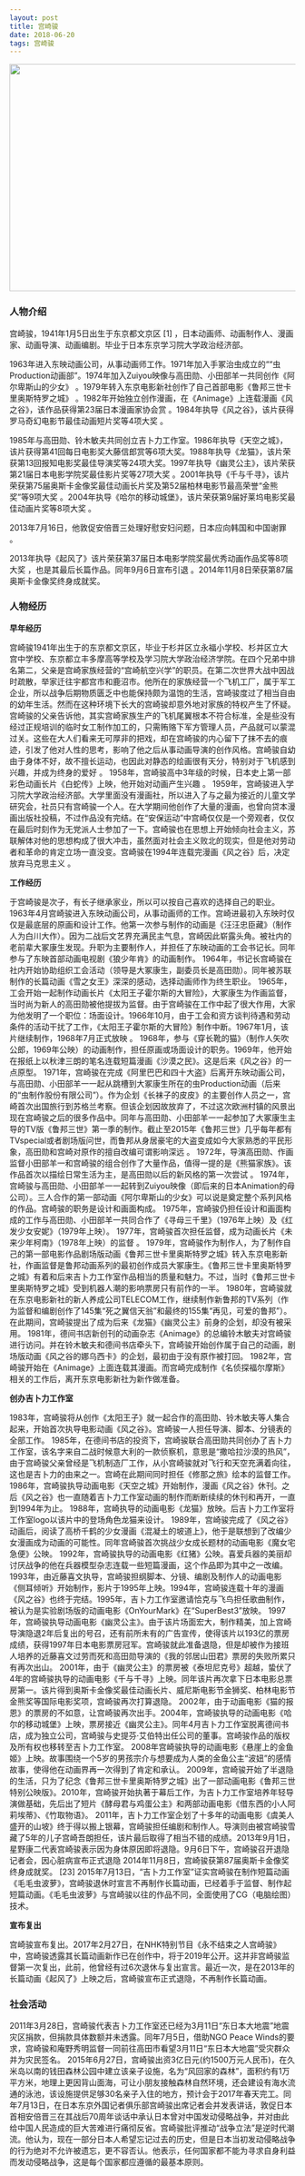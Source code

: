 ```yaml
---
layout: post
title: 宫崎骏
date: 2018-06-20 
tags: 宫崎骏  
---
```


<img src="/images/posts/codeless/宫崎骏.jpeg" height="400" width="600">

### 人物介绍

宫崎骏，1941年1月5日出生于东京都文京区 [1]  ，日本动画师、动画制作人、漫画家、动画导演、动画编剧。毕业于日本东京学习院大学政治经济部。

1963年进入东映动画公司，从事动画师工作。1971年加入手冢治虫成立的““虫Production动画部”。1974年加入Zuiyou映像与高田勋、小田部羊一共同创作《阿尔卑斯山的少女》   。1979年转入东京电影新社创作了自己首部电影《鲁邦三世卡里奥斯特罗之城》 。1982年开始独立创作漫画，在《Animage》上连载漫画《风之谷》，该作品获得第23届日本漫画家协会赏  。1984年执导《风之谷》，该片获得罗马奇幻电影节最佳动画短片奖等4项大奖 。

1985年与高田勋、铃木敏夫共同创立吉卜力工作室。1986年执导《天空之城》，该片获得第41回每日电影奖大藤信郎赏等6项大奖。1988年执导《龙猫》，该片荣获第13回报知电影奖最佳导演奖等24项大奖。1997年执导《幽灵公主》，该片荣获第21届日本电影学院奖最佳影片奖等27项大奖 。2001年执导《千与千寻》，该片荣获第75届奥斯卡金像奖最佳动画长片奖及第52届柏林电影节最高荣誉“金熊奖”等9项大奖  。2004年执导《哈尔的移动城堡》，该片荣获第9届好莱坞电影奖最佳动画片奖等8项大奖 。

2013年7月16日，他敦促安倍晋三处理好慰安妇问题，日本应向韩国和中国谢罪 。

2013年执导《起风了》该片荣获第37届日本电影学院奖最优秀动画作品奖等8项大奖 ，也是其最后长篇作品。同年9月6日宣布引退 。2014年11月8日荣获第87届奥斯卡金像奖终身成就奖。


### 人物经历

**早年经历**

宫崎骏1941年出生于的东京都文京区，毕业于杉并区立永福小学校、杉并区立大宫中学校、东京都立丰多摩高等学校及学习院大学政治经济学院。在四个兄弟中排名第二，父亲是宫崎家族经营的“宫崎航空兴学”的职员。在第二次世界大战中因战时疏散，举家迁往宇都宫市和鹿沼市。他所在的家族经营一个飞机工厂，属于军工企业，所以战争后期物质匮乏中也能保持颇为温饱的生活，宫崎骏度过了相当自由的幼年生活。然而在这种环境下长大的宫崎骏却意外地对家族的特权产生了怀疑。宫崎骏的父亲告诉他，其实宫崎家族生产的飞机尾翼根本不符合标准，全是些没有经过正规培训的临时女工制作加工的，只需贿赂下军方管理人员，产品就可以蒙混过关。这些在大人们看来无可厚非的把戏，却在宫崎骏的内心留下了抹不去的痕迹，引发了他对人性的思考，影响了他之后从事动画导演的创作风格。宫崎骏自幼由于身体不好，故不擅长运动，也因此对静态的绘画很有天分，特别对于飞机感到兴趣，并成为终身的爱好 。
1958年，宫崎骏高中3年级的时候，日本史上第一部彩色动画长片《白蛇传》上映，他开始对动画产生兴趣 。
1959年，宫崎骏进入学习院大学政治经济部。大学里面没有漫画社，所以进入了与之最为接近的儿童文学研究会，社员只有宫崎骏一个人。在大学期间他创作了大量的漫画，也曾向贷本漫画出版社投稿，不过作品没有完结。在“安保运动”中宫崎仅仅是一个旁观者，仅仅在最后时刻作为无党派人士参加了一下。宫崎骏也在思想上开始倾向社会主义，苏联解体对他的思想构成了很大冲击，虽然面对社会主义败北的现实，但是他对劳动者和革命的肯定立场一直没变。宫崎骏在1994年连载完漫画《风之谷》后，决定放弃马克思主义 。

**工作经历**

于宫崎骏是次子，有长子继承家业，所以可以按自己喜欢的选择自己的职业。1963年4月宫崎骏进入东映动画公司，从事动画师的工作。宫崎进最初入东映时仅仅是最底层的原画和设计工作。他第一次参与制作的动画是《汪汪忠臣藏》（制作人为白川大作）。因为二战后文艺界充满民主气息，宫崎因此崭露头角。被社内的老前辈大冢康生发现。升职为主要制作人，并担任了东映动画的工会书记长。同年参与了东映首部动画电视剧《狼少年肯》的动画制作。
1964年，书记长宫崎骏在社内开始协助组织工会活动（领导是大冢康生，副委员长是高田勋）。同年被苏联制作的长篇动画《雪之女王》深深的感动，选择动画师作为终生职业。
1965年，工会开始一起制作动画长片《太阳王子霍尔斯的大冒险》，大冢康生为作画监督，当时尚为新人的高田勋被他提拔为监督。由于宫崎骏在工作中起了很大作用，大家为他发明了一个职位：场面设计。1966年10月，由于工会和资方谈判待遇和劳动条件的活动干扰了工作，《太阳王子霍尔斯的大冒险》制作中断。1967年1月，该片继续制作，1968年7月正式放映 。
1968年，参与《穿长靴的猫》（制作人矢吹公郎，1969年公映）的动画制作，担任原画或场面设计的职务。1969年，他开始在报纸上以秋津三朗的笔名连载短篇漫画《沙漠之民》。这是后来《风之谷》的一点原型。
1971年，宫崎骏在完成《阿里巴巴和四十大盗》后离开东映动画公司，与高田勋、小田部羊一一起从跳槽到大冢康生所在的虫Production动画（后来的“虫制作股份有限公司”）。作为企划《长袜子的皮皮》的主要创作人员之一，宫崎首次出国旅行到苏格兰考察。但该企划因故放弃了，不过这次欧洲村镇的风景出现在宫崎骏之后的很多作品中。同年与高田勋、小田部羊一一起参加了大冢康生主导的TV版《鲁邦三世》第一季的制作。截止至2015年《鲁邦三世》几乎每年都有TVspecial或者剧场版问世，而鲁邦从身居豪宅的大盗变成如今大家熟悉的平民形象，高田勋和宫崎对原作的擅自改编可谓影响深远  。
1972年，导演高田勋、作画监督小田部羊一和宫崎骏的组合创作了大量作品，值得一提的是《熊猫家族》。该作品首次以描绘日常生活为主，是高田勋以后的新风格的第一次尝试 。
1974年，宫崎骏与高田勋、小田部羊一一起转到Zuiyou映像（即后来的日本Animation的母公司）。三人合作的第一部动画《阿尔卑斯山的少女》可以说是奠定整个系列风格的作品。宫崎骏的职务是设计和画面构成。
1975年，宫崎骏仍担任设计和画面构成的工作与高田勋、小田部羊一共同合作了《寻母三千里》（1976年上映）及《红发少女安妮》（1979年上映）。
1977年，宫崎骏首次担任监督，成为动画长片《未来少年柯南》（1978年上映）的监督 。
1979年，宫崎骏作为制作人，为了制作自己的第一部电影作品剧场版动画《鲁邦三世卡里奥斯特罗之城》转入东京电影新社，作画监督是鲁邦动画系列的最初创作成员大冢康生。《鲁邦三世卡里奥斯特罗之城》有着和后来吉卜力工作室作品相当的质量和魅力。不过，当时《鲁邦三世卡里奥斯特罗之城》受到机器人潮的影响票房只有前作的一半。
1980年，宫崎骏就在东京电影新社的新人养成公司TELECOM工作，继续制作新鲁邦的TV系列（作为监督和编剧创作了145集“死之翼信天翁”和最终的155集“再见，可爱的鲁邦”）。在此期间，宫崎骏提出了成为后来《龙猫》《幽灵公主》前身的企划，却没有被采用。
1981年，德间书店新创刊的动画杂志《Animage》的总编铃木敏夫对宫崎骏进行访问。并在铃木敏夫和德间书店牵头下，宫崎骏开始创作属于自己的动画，剧场版动画《风之谷的娜乌西卡》的企划，最初由于没有原作被打回。
1982年，宫崎骏开始在《Animage》上面连载其漫画。而宫崎完成制作《名侦探福尔摩斯》相关的工作后，离开东京电影新社为新作做准备。

**创办吉卜力工作室**

1983年，宫崎骏将从创作《太阳王子》就一起合作的高田勋、铃木敏夫等人集合起来，开始首次执导电影动画《风之谷》。宫崎骏一人担任导演、脚本、分镜表的全部工作。
1985年，在德间书店的投资下，宫崎骏联合高田勋共同创办了吉卜力工作室，该名字来自二战时候意大利的一款侦察机，意思是“撒哈拉沙漠的热风”，由于宫崎骏父亲曾经是飞机制造厂工作，从小宫崎骏就对飞行和天空充满着向往，这也是吉卜力的由来之一。宫崎在此期间同时担任《修那之旅》绘本的监督工作。
1986年，宫崎骏执导动画电影《天空之城》开始制作，漫画《风之谷》休刊。之后《风之谷》也一直随着吉卜力工作室动画的制作而断断续续的休刊和再开，一直到1994年为止。
1988年，宫崎执导的动画电影《龙猫》放映。后吉卜力工作室将工作室logo以该片中的登场角色龙猫来设计。
1989年，宫崎骏完成了《风之谷》动画后，阅读了高桥千鹤的少女漫画《混凝土的坡道上》，他于是联想到了改编少女漫画成为动画的可能性。同年宫崎骏首次挑战少女成长题材的动画电影《魔女宅急便》公映。 
1992年，宫崎骏执导的动画电影《红猪》公映。喜爱兵器的美丽却讨厌战争的他在兵器模型杂志连载一些短篇漫画，这个作品即为其中之一改编。1993年，由近藤喜文执导，宫崎骏担纲脚本、分镜、编剧及制作人的动画电影《侧耳倾听》开始制作，影片于1995年上映。1994年，宫崎骏连载十年的漫画《风之谷》也终于完结。1995年，吉卜力工作室邀请恰克与飞鸟担任歌曲制作，被认为是实验剧场版的动画电影《OnYourMark》在“SuperBest3”放映。
1997年，宫崎骏执导动画电影《幽灵公主》。由于该片场面宏大，制作精美，加上宫崎导演隐退2年后复出的号召，还有前所未有的广告宣传，使得该片以193亿的票房成绩，获得1997年日本电影票房冠军。宫崎骏就此准备退隐，但是却被作为接班人培养的近藤喜文过劳而死和高田勋导演的《我的邻居山田君》票房的失败所累只有再次出山。
2001年，由于《幽灵公主》的票房被《泰坦尼克号》超越，蛰伏了4年的宫崎骏执导的动画电影《千与千寻》上映。同年该片再次拿下日本电影总票房第一。该片得到奥斯卡金像奖最佳动画长片、威尼斯电影节金狮奖、柏林电影节金熊奖等国际电影奖项，宫崎骏再次打算退隐。
2002年，由于动画电影《猫的报恩》的票房的不如意，让宫崎骏再次出手。2004年，宫崎骏执导的动画电影《哈尔的移动城堡》上映，票房接近《幽灵公主》。同年4月吉卜力工作室脱离德间书店，成为独立公司，宫崎骏与史提芬·艾伯特出任公司的董事。宫崎骏作品的版权及所有权也移转至吉卜力工作室。
2008年宫崎骏执导的动画电影《悬崖上的金鱼姬》上映。故事围绕一个5岁的男孩宗介与想要成为人类的金鱼公主“波妞”的感情故事，使得他在动画界再一次得到了肯定和承认。
2009年，宫崎骏开始了半退隐的生活，只为了纪念《鲁邦三世卡里奥斯特罗之城》出了一部动画电影《鲁邦三世特别公映版》。2010年，宫崎骏开始执著于幕后工作，为吉卜力工作室培养年轻导演做基础，先后出了短片《酵母君与鸡蛋公主》和两部动画电影《借东西的小人阿莉埃蒂》、《竹取物语》。
2011年，吉卜力工作室企划了十多年的动画电影《虞美人盛开的山坡》终于得以搬上银幕，宫崎骏担任编剧和制作人。导演则由被宫崎骏雪藏了5年的儿子宫崎吾朗担任，该片最后取得了相当不错的成绩。2013年9月1日，星野康二代表宫崎骏表示因为身体原因即将退隐。9月6日下午，宫崎骏召开退隐记者会，因心脏病宣布正式退隐 
2014年11月8日，宫崎骏获第87届奥斯卡金像奖终身成就奖。 [23]  2015年7月13日，“吉卜力工作室”证实宫崎骏在制作短篇动画《毛毛虫波萝》，宫崎骏退休时宣言不再制作长篇动画，已经着手于监督、制作起短篇动画。《毛毛虫波萝》与宫崎骏以往的作品不同，全面使用了CG（电脑绘图）技术。

**宣布复出**

宫崎骏宣布复出。2017年2月27日，在NHK特别节目《永不结束之人宫崎骏》中，宫崎骏透露其长篇动画新作已在创作中，将于2019年公开。这并非宫崎骏监督第一次复出，此前，他曾经有过6次退休与复出宣言。最近一次，是在2013年的长篇动画《起风了》上映之后，宫崎骏宣布正式退隐，不再制作长篇动画。

### 社会活动

2011年3月28日，宫崎骏代表吉卜力工作室还已经为3月11日“东日本大地震”地震灾区捐款，但捐款具体数额并未透露。同年7月5日，借助NGO Peace Winds的要求，宫崎骏和庵野秀明监督一同前往高田市看望3月11日“东日本大地震”受灾群众并为灾民签名。
2015年6月27日，宫崎骏出资3亿日元(约1500万元人民币)，在久米岛以南的钱田森林公园中建立该亲子设施，名为“风回家的森林”，面积约有1万平方米，地理上更因背山面海，可让小朋友接触森林自然环境，还会建设有海水流通的泳池，该设施提供足够30名亲子入住的地方，预计会于2017年春天完工。同年7月13日，在日本东京外国记者俱乐部宫崎骏出席记者会并发表讲话，敦促日本首相安倍晋三在其战后70周年谈话中承认日本曾对中国发动侵略战争，并对由此给中国人民造成的巨大苦难进行痛彻反省。宫崎骏批评推动“战争立法”是逆时代潮流。他认为，现在一部分日本人希望忘记过去的历史，但是日本当初发动侵略战争的行为绝对不允许被遗忘，更不容否认。他表示，任何国家都不能为寻求自身利益而发动侵略战争，这是每个国家都应遵循的最基本原则。












